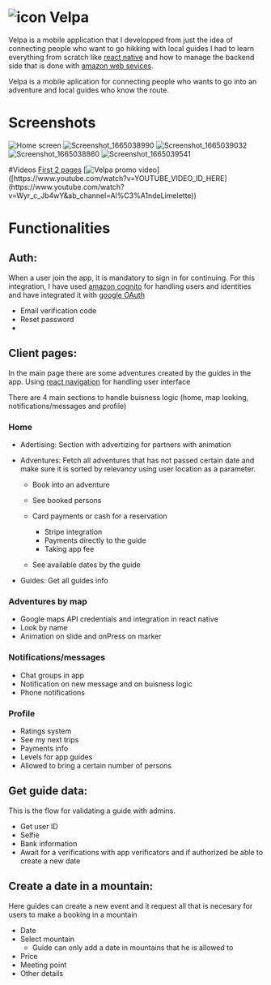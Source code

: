 
# ![icon](https://user-images.githubusercontent.com/24461382/194229402-62f6b297-8761-46e0-b39a-cb6c58f683fb.png) Velpa 


Velpa is a mobile application that I developped from just the idea of connecting people who want to go hikking with local guides
I had to learn everything from scratch like [react native](https://reactnative.dev/) and how to manage the backend side that is done with [amazon web sevices](https://aws.amazon.com/es/).


Velpa is a mobile aplication for connecting people who wants to go into an adventure and local guides who know the route.

# Screenshots
![Home screen](https://user-images.githubusercontent.com/24461382/194242971-b2431747-c7c1-440f-8078-dcb308882336.png)
![Screenshot_1665038990](https://user-images.githubusercontent.com/24461382/194242979-9115db67-5568-415e-91b1-b1e56cd39867.png)
![Screenshot_1665039032](https://user-images.githubusercontent.com/24461382/194242975-48a6530e-6ddd-4a44-b824-54559a01ae3a.png)
![Screenshot_1665038860](https://user-images.githubusercontent.com/24461382/194242983-1101598c-8115-473e-b456-ff6989c4e4c8.png)
![Screenshot_1665039541](https://user-images.githubusercontent.com/24461382/194242984-d2bb93fe-2ec7-4499-a225-e61e7c25eda5.png)

#Videos
[First 2 pages](https://user-images.githubusercontent.com/24461382/194230345-ffec53ae-0864-41e7-968b-feafc4041a5e.mp4)
[![Velpa promo video]([https://img.youtube.com/vi/YOUTUBE_VIDEO_ID_HERE/0.jpg](https://www.youtube.com/watch?v=Wyr_c_Jb4wY&ab_channel=Al%C3%A1ndeLimelette))]([https://www.youtube.com/watch?v=YOUTUBE_VIDEO_ID_HERE](https://www.youtube.com/watch?v=Wyr_c_Jb4wY&ab_channel=Al%C3%A1ndeLimelette))


# Functionalities

## Auth:
When a user join the app, it is mandatory to sign in for continuing.
For this integration, I have used [amazon cognito](https://aws.amazon.com/es/cognito/) for handling users and identities and have integrated it with [google OAuth](https://docs.amplify.aws/lib/auth/social/q/platform/js/#configure-auth-category)
* Email verification code
* Reset password
* 

## Client pages:
In the main page there are some adventures created by the guides in the app.
Using [react navigation](https://reactnavigation.org/) for handling user interface

There are 4 main sections to handle buisness logic (home, map looking, notifications/messages and profile)

### Home
* Adertising: Section with advertizing for partners with animation
* Adventures: Fetch all adventures that has not passed certain date and make sure it is sorted by relevancy using user location as a parameter.
  * Book into an adventure
  * See booked persons
  * Card payments or cash for a reservation
    * Stripe integration
    * Payments directly to the guide
    * Taking app fee

  * See available dates by the guide

* Guides: Get all guides info


### Adventures by map
* Google maps API credentials and integration in react native
* Look by name
* Animation on slide and onPress on marker



### Notifications/messages
* Chat groups in app
* Notification on new message and on buisness logic
* Phone notifications


### Profile

* Ratings system
* See my next trips
* Payments info
* Levels for app guides
* Allowed to bring a certain number of persons


## Get guide data:
This is the flow for validating a guide with admins.

* Get user ID
* Selfie
* Bank information
* Await for a verifications with app verificators and if authorized be able to create a new date



## Create a date in a mountain:
Here guides can create a new event and it request all that is necesary for users to make a booking in a mountain

* Date
* Select mountain
  * Guide can only add a date in mountains that he is allowed to
* Price
* Meeting point
* Other details


